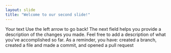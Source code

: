 ```yaml
---
layout: slide
title: "Welcome to our second slide!"
---
```

Your text
Use the left arrow to go back!
The next field helps you provide a description of the changes you made. Feel free to add a description of what you’ve accomplished so far. As a reminder, you have: created a branch, created a file and made a commit, and opened a pull request
